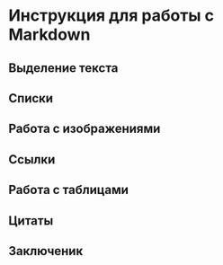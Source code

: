 # Инструкция для работы с Markdown
## Выделение текста 
## Списки
## Работа с изображениями 
## Ссылки
## Работа с таблицами 
## Цитаты
## Заключеник